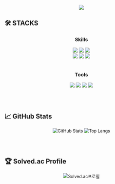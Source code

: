 <p align="center">
  <img src="https://capsule-render.vercel.app/api?type=waving&color=ADD8E6&height=300&section=header&text=Hello!&fontSize=70" />
</p>

## 🛠️ STACKS
<div align="center">
  <h3>Skills</h3>
  
  <img src="https://img.shields.io/badge/python-3776AB?style=for-the-badge&logo=python&logoColor=white"> <img src="https://img.shields.io/badge/Blazor-512BD4?style=for-the-badge&logo=blazor&logoColor=white"> 
  <img src="https://img.shields.io/badge/ASP.NET-512BD4?style=for-the-badge&logo=dotnet&logoColor=white"> <br> <img src="https://img.shields.io/badge/html5-E34F26?style=for-the-badge&logo=html5&logoColor=white">
  <img src="https://img.shields.io/badge/css-1572B6?style=for-the-badge&logo=css3&logoColor=white">
  <img src="https://img.shields.io/badge/javascript-F7DF1E?style=for-the-badge&logo=javascript&logoColor=black">
  <br><br> <h3>Tools</h3>
  <img src="https://img.shields.io/badge/PyCharm-000000?style=for-the-badge&logo=pycharm&logoColor=white"> 
  <img src="https://img.shields.io/badge/github-181717?style=for-the-badge&logo=github&logoColor=white"> 
  <img src="https://img.shields.io/badge/git-F05032?style=for-the-badge&logo=git&logoColor=white">
  <img src ="https://img.shields.io/badge/notion-000000.svg?&style=for-the-badge&logo=notion&logoColor=white">
  
  <br><br>
</div>
  
## 📈 GitHub Stats
<div align="center">
  
  ![GitHub Stats](https://github-readme-stats.vercel.app/api?username=spaceFill0511&show_icons=true&theme=radical)
  ![Top Langs](https://github-readme-stats.vercel.app/api/top-langs/?username=spaceFill0511&layout=compact&theme=radical)

   <br><br>
</div>

## 🏆 Solved.ac Profile
<div align="center">
  
  ![Solved.ac프로필](http://mazassumnida.wtf/api/v2/generate_badge?boj=fillfill_0511)
  
</div>
